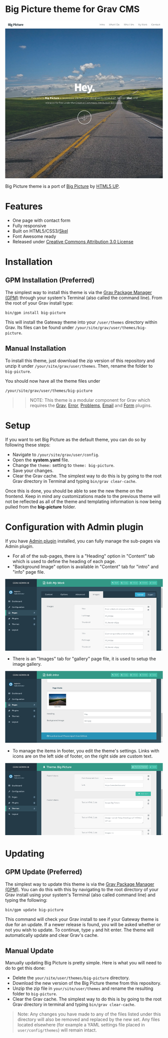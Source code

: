 # Big Picture theme for Grav CMS

![Big Picture Theme screenshot](screenshot.jpg)

Big Picture theme is a port of [Big Picture](http://html5up.net/big-picture) by [HTML5 UP](http://html5up.net/).

# Features

* One page with contact form
* Fully responsive
* Built on HTML5/CSS3/[Skel](https://github.com/n33/skel)
* Font Awesome ready
* Released under [Creative Commons Attribution 3.0 License](http://html5up.net/license)

# Installation

## GPM Installation (Preferred)

The simplest way to install this theme is via the [Grav Package Manager (GPM)](http://learn.getgrav.org/advanced/grav-gpm) through your system's Terminal (also called the command line).  From the root of your Grav install type:

    bin/gpm install big-picture

This will install the Gateway theme into your `/user/themes` directory within Grav. Its files can be found under `/your/site/grav/user/themes/big-picture`.

## Manual Installation

To install this theme, just download the zip version of this repository and unzip it under `/your/site/grav/user/themes`. Then, rename the folder to `big-picture`.

You should now have all the theme files under

    /your/site/grav/user/themes/big-picture

>> NOTE: This theme is a modular component for Grav which requires the [Grav](http://github.com/getgrav/grav), [Error](https://github.com/getgrav/grav-theme-error), [Problems](https://github.com/getgrav/grav-plugin-problems), [Email](https://github.com/getgrav/grav-plugin-email) and [Form](https://github.com/getgrav/grav-plugin-form) plugins.

# Setup

If you want to set Big Picture as the default theme, you can do so by following these steps:

* Navigate to `/your/site/grav/user/config`.
* Open the **system.yaml** file.
* Change the `theme:` setting to `theme: big-picture`.
* Save your changes.
* Clear the Grav cache. The simplest way to do this is by going to the root Grav directory in Terminal and typing `bin/grav clear-cache`.

Once this is done, you should be able to see the new theme on the frontend. Keep in mind any customizations made to the previous theme will not be reflected as all of the theme and templating information is now being pulled from the **big-picture** folder.

# Configuration with Admin plugin

If you have [Admin plugin](https://github.com/getgrav/grav-plugin-admin) installed, you can fully manage the sub-pages via Admin plugin.

* For all of the sub-pages, there is a "Heading" option in "Content" tab which is used to define the heading of each page.
* "Background Image" option is available in "Content" tab for "intro" and "info" page file.

![](screenshot_1.jpg)

* There is an "Images" tab for "gallery" page file, it is used to setup the image gallery.

![](screenshot_2.jpg)

* To manage the items in footer, you edit the theme's settings. Links with icons are on the left side of footer, on the right side are custom text.

![](screenshot_3.jpg)

# Updating

## GPM Update (Preferred)

The simplest way to update this theme is via the [Grav Package Manager (GPM)](http://learn.getgrav.org/advanced/grav-gpm). You can do this with this by navigating to the root directory of your Grav install using your system's Terminal (also called command line) and typing the following:

    bin/gpm update big-picture

This command will check your Grav install to see if your Gateway theme is due for an update. If a newer release is found, you will be asked whether or not you wish to update. To continue, type `y` and hit enter. The theme will automatically update and clear Grav's cache.

## Manual Update

Manually updating Big Picture is pretty simple. Here is what you will need to do to get this done:

* Delete the `your/site/user/themes/big-picture` directory.
* Download the new version of the Big Picture theme from this repository.
* Unzip the zip file in `your/site/user/themes` and rename the resulting folder to `big-picture`.
* Clear the Grav cache. The simplest way to do this is by going to the root Grav directory in terminal and typing `bin/grav clear-cache`.

> Note: Any changes you have made to any of the files listed under this directory will also be removed and replaced by the new set. Any files located elsewhere (for example a YAML settings file placed in `user/config/themes`) will remain intact.
